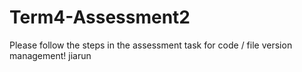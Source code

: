 # Term4-Assessment2
Please follow the steps in the assessment task for code / file version management!
jiarun
